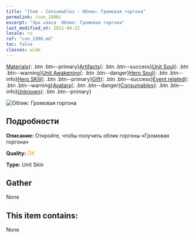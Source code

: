 ```yaml
---
title: "Item - Consumables - Облик: Громовая горгона"
permalink: /con_1998/
excerpt: "Эра хаоса  Облик: Громовая горгона"
last_modified_at: 2021-04-22
locale: ru
ref: "con_1998.md"
toc: false
classes: wide
---
```

 [Materials](/ItemsRU/){: .btn .btn--primary}[Artifacts](/ItemsRU/Artifacts/){: .btn .btn--success}[Unit Soul](/ItemsRU/UnitSoul/){: .btn .btn--warning}[Unit Awakening](/ItemsRU/UnitAwakening/){: .btn .btn--danger}[Hero Soul](/ItemsRU/HeroSoul/){: .btn .btn--info}[Hero SKill](/ItemsRU/HeroSkill/){: .btn .btn--primary}[Gift](/ItemsRU/Gift/){: .btn .btn--success}[Event related](/ItemsRU/Events/){: .btn .btn--warning}[Avatars](/ItemsRU/Avatars/){: .btn .btn--danger}[Consumables](/ItemsRU/Consumables/){: .btn .btn--info}[Unknown](/ItemsRU/Unknown/){: .btn .btn--primary}

 ![Облик: Громовая горгона](/images/u/ti_manniupifu.jpg)

## Подробности
 **Описание:** Откройте, чтобы получить облик горгоны «Громовая горгона»

 **Quality:** <span style="color: #FF8C00">OK</span>

 **Type:** Unit Skin

## Gather

  None

## This item contains:

  None

